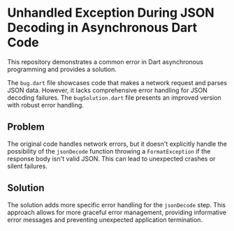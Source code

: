 # Unhandled Exception During JSON Decoding in Asynchronous Dart Code

This repository demonstrates a common error in Dart asynchronous programming and provides a solution.

The `bug.dart` file showcases code that makes a network request and parses JSON data.  However, it lacks comprehensive error handling for JSON decoding failures.  The `bugSolution.dart` file presents an improved version with robust error handling.

## Problem

The original code handles network errors, but it doesn't explicitly handle the possibility of the `jsonDecode` function throwing a `FormatException` if the response body isn't valid JSON. This can lead to unexpected crashes or silent failures.

## Solution

The solution adds more specific error handling for the `jsonDecode` step.  This approach allows for more graceful error management, providing informative error messages and preventing unexpected application termination.